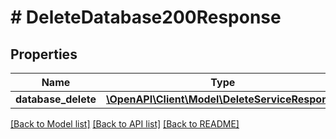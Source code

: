 # # DeleteDatabase200Response

## Properties

Name | Type | Description | Notes
------------ | ------------- | ------------- | -------------
**database_delete** | [**\OpenAPI\Client\Model\DeleteServiceResponse**](DeleteServiceResponse.md) |  |

[[Back to Model list]](../../README.md#models) [[Back to API list]](../../README.md#endpoints) [[Back to README]](../../README.md)
